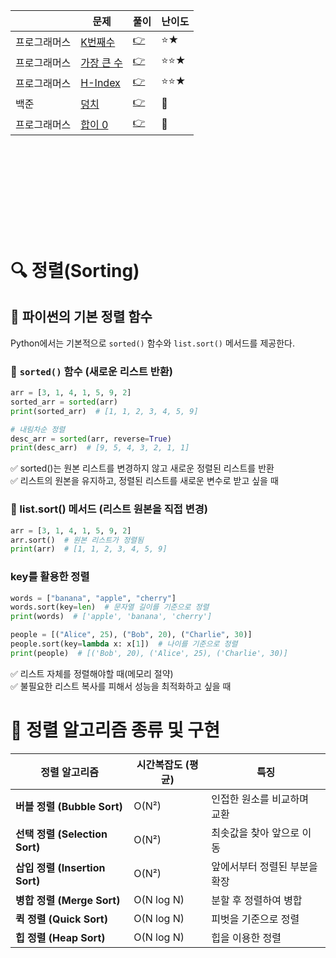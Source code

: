 ||문제|풀이|난이도|
|--|--|--|--|
|프로그래머스|[K번째수](https://school.programmers.co.kr/learn/courses/30/lessons/42748)|[👉](./01_K번째수.py)|⭐️★|
|프로그래머스|[가장 큰 수](https://school.programmers.co.kr/learn/courses/30/lessons/42746)|[👉](./02_가장큰수.py)|⭐️⭐️★|
|프로그래머스|[H-Index](https://school.programmers.co.kr/learn/courses/30/lessons/42747)|[👉](./03_H-Index.py)|⭐️⭐️★|
|백준|[덩치](https://www.acmicpc.net/problem/7568)|[👉](./04_덩치.py)|🩶|
|프로그래머스|[합이 0](https://www.acmicpc.net/problem/3151)|[👉](./05_합이0.py)|💛|




<br><br><br>
---
<br><br>

# 🔍 정렬(Sorting)

## 📌 파이썬의 기본 정렬 함수

Python에서는 기본적으로 `sorted()` 함수와 `list.sort()` 메서드를 제공한다.

### 🔹 `sorted()` 함수 (새로운 리스트 반환)
```python
arr = [3, 1, 4, 1, 5, 9, 2]
sorted_arr = sorted(arr)
print(sorted_arr)  # [1, 1, 2, 3, 4, 5, 9]

# 내림차순 정렬
desc_arr = sorted(arr, reverse=True)
print(desc_arr)  # [9, 5, 4, 3, 2, 1, 1]
```

✅ sorted()는 원본 리스트를 변경하지 않고 새로운 정렬된 리스트를 반환<br>
✅ 리스트의 원본을 유지하고, 정렬된 리스트를 새로운 변수로 받고 싶을 때<br>

### 🔹 list.sort() 메서드 (리스트 원본을 직접 변경)
```python
arr = [3, 1, 4, 1, 5, 9, 2]
arr.sort()  # 원본 리스트가 정렬됨
print(arr)  # [1, 1, 2, 3, 4, 5, 9]
```

### key를 활용한 정렬

```python
words = ["banana", "apple", "cherry"]
words.sort(key=len)  # 문자열 길이를 기준으로 정렬
print(words)  # ['apple', 'banana', 'cherry']
```

```python
people = [("Alice", 25), ("Bob", 20), ("Charlie", 30)]
people.sort(key=lambda x: x[1])  # 나이를 기준으로 정렬
print(people)  # [('Bob', 20), ('Alice', 25), ('Charlie', 30)]
```

✅ 리스트 자체를 정렬해야할 때(메모리 절약)<br>
✅ 불필요한 리스트 복사를 피해서 성능을 최적화하고 싶을 때


# 📌 정렬 알고리즘 종류 및 구현

| 정렬 알고리즘 | 시간복잡도 (평균) | 특징 |
|--------------|-----------------|------|
| **버블 정렬 (Bubble Sort)** | O(N²) | 인접한 원소를 비교하며 교환 |
| **선택 정렬 (Selection Sort)** | O(N²) | 최솟값을 찾아 앞으로 이동 |
| **삽입 정렬 (Insertion Sort)** | O(N²) | 앞에서부터 정렬된 부분을 확장 |
| **병합 정렬 (Merge Sort)** | O(N log N) | 분할 후 정렬하여 병합 |
| **퀵 정렬 (Quick Sort)** | O(N log N) | 피벗을 기준으로 정렬 |
| **힙 정렬 (Heap Sort)** | O(N log N) | 힙을 이용한 정렬 |
